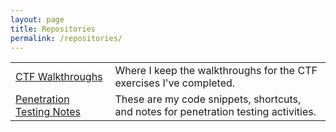 ```yaml
---
layout: page
title: Repositories
permalink: /repositories/
---
```

| | |
|---|---|
|[CTF Walkthroughs](https://github.com/cyberheisen/CTF_Walkthroughs) | Where I keep the walkthroughs for the CTF exercises I've completed.|
|[Penetration Testing Notes](https://github.com/cyberheisen/Penetration-Testing-Notes) | These are my code snippets, shortcuts, and notes for penetration testing activities.|

